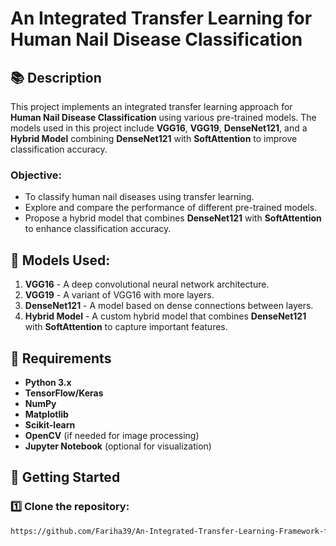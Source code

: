 # An Integrated Transfer Learning for Human Nail Disease Classification

## 📚 Description  
This project implements an integrated transfer learning approach for **Human Nail Disease Classification** using various pre-trained models. The models used in this project include **VGG16**, **VGG19**, **DenseNet121**, and a **Hybrid Model** combining **DenseNet121** with **SoftAttention** to improve classification accuracy.

### Objective:
- To classify human nail diseases using transfer learning.
- Explore and compare the performance of different pre-trained models.
- Propose a hybrid model that combines **DenseNet121** with **SoftAttention** to enhance classification accuracy.

## 🧠 Models Used:
1. **VGG16** - A deep convolutional neural network architecture.
2. **VGG19** - A variant of VGG16 with more layers.
3. **DenseNet121** - A model based on dense connections between layers.
4. **Hybrid Model** - A custom hybrid model that combines **DenseNet121** with **SoftAttention** to capture important features.

## 🔧 Requirements
- **Python 3.x**
- **TensorFlow/Keras**
- **NumPy**
- **Matplotlib**
- **Scikit-learn**
- **OpenCV** (if needed for image processing)
- **Jupyter Notebook** (optional for visualization)

## 🚀 Getting Started

### 1️⃣ Clone the repository:
```bash
https://github.com/Fariha39/An-Integrated-Transfer-Learning-Framework-for-Human-Nail-Disease-Classificatione.git

